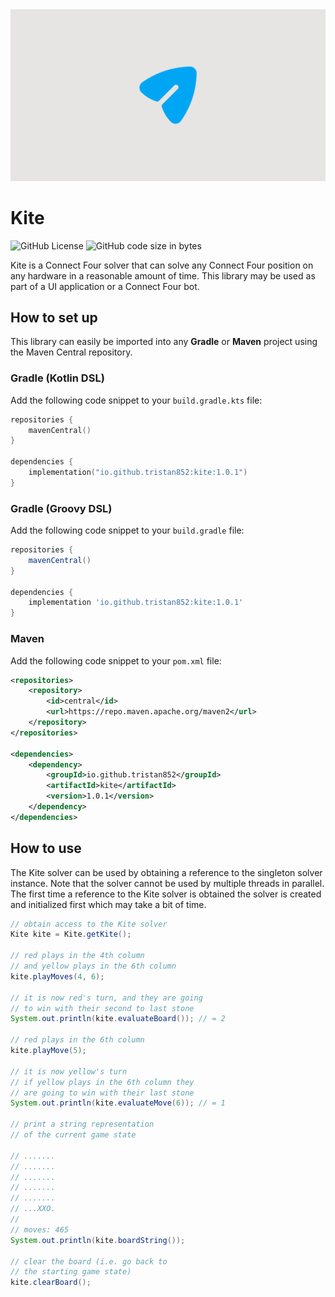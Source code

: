 <a href="/" >
    <img src="assets/images/brand/banner.png" alt="Kite banner" />
</a>

# Kite

![GitHub License](https://img.shields.io/github/license/tristan852/kite)
![GitHub code size in bytes](https://img.shields.io/github/languages/code-size/tristan852/kite)

Kite is a Connect Four solver that can solve any Connect Four position on any hardware in a reasonable amount of time.
This library may be used as part of a UI application or a Connect Four bot.

## How to set up

This library can easily be imported into any **Gradle** or **Maven** project using the Maven Central repository.

### Gradle (Kotlin DSL)

Add the following code snippet to your `build.gradle.kts` file:

```kotlin
repositories {
    mavenCentral()
}

dependencies {
    implementation("io.github.tristan852:kite:1.0.1")
}
```

### Gradle (Groovy DSL)

Add the following code snippet to your `build.gradle` file:

```groovy
repositories {
    mavenCentral()
}

dependencies {
    implementation 'io.github.tristan852:kite:1.0.1'
}
```

### Maven

Add the following code snippet to your `pom.xml` file:

```xml
<repositories>
    <repository>
        <id>central</id>
        <url>https://repo.maven.apache.org/maven2</url>
    </repository>
</repositories>

<dependencies>
    <dependency>
        <groupId>io.github.tristan852</groupId>
        <artifactId>kite</artifactId>
        <version>1.0.1</version>
    </dependency>
</dependencies>
```

## How to use

The Kite solver can be used by obtaining a reference to the singleton solver instance.
Note that the solver cannot be used by multiple threads in parallel.
The first time a reference to the Kite solver is obtained the solver is created and initialized first which may take a bit of time.

```java
// obtain access to the Kite solver
Kite kite = Kite.getKite();

// red plays in the 4th column
// and yellow plays in the 6th column
kite.playMoves(4, 6);

// it is now red's turn, and they are going
// to win with their second to last stone
System.out.println(kite.evaluateBoard()); // = 2

// red plays in the 6th column
kite.playMove(5);

// it is now yellow's turn
// if yellow plays in the 6th column they
// are going to win with their last stone
System.out.println(kite.evaluateMove(6)); // = 1

// print a string representation
// of the current game state

// .......
// .......
// .......
// .......
// .......
// ...XXO.
// 
// moves: 465
System.out.println(kite.boardString());

// clear the board (i.e. go back to
// the starting game state)
kite.clearBoard();
```
